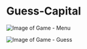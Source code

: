 # Guess-Capital

![Image of Game - Menu](https://raw.githubusercontent.com/landrieu/Guess-Capital/master/image/game_2.png)

![Image of Game - Guess](https://raw.githubusercontent.com/landrieu/Guess-Capital/master/image/game_1.png)
